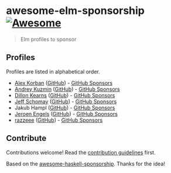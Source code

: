 # awesome-elm-sponsorship [![Awesome](https://awesome.re/badge.svg)](https://awesome.re)

> Elm profiles to sponsor


## Profiles

Profiles are listed in alphabetical order.

* [Alex Korban](https://korban.net/elm/about) ([GitHub](https://github.com/alexkorban)) - [GitHub Sponsors](https://github.com/sponsors/alexkorban)
* [Andrey Kuzmin](https://twitter.com/unsoundscapes) ([GitHub](https://github.com/w0rm)) - [GitHub Sponsors](https://github.com/sponsors/w0rm)
* [Dillon Kearns](https://incrementalelm.com) ([GitHub](https://github.com/dillonkearns)) - [GitHub Sponsors](https://github.com/sponsors/dillonkearns)
* [Jeff Schomay](http://elmnarrativeengine.com/) ([GitHub](https://github.com/jschomay)) - [GitHub Sponsors](https://github.com/sponsors/jschomay)
* Jakub Hampl ([GitHub](https://github.com/gampleman)) - [GitHub Sponsors](https://github.com/sponsors/gampleman)
* [Jeroen Engels](https://jfmengels.net/) ([GitHub](https://github.com/jfmengels/)) - [GitHub Sponsors](https://github.com/sponsors/jfmengels)
* [razzeee](https://twitter.com/Razzee) ([GitHub](https://github.com/razzeee/)) - [GitHub Sponsors](https://github.com/sponsors/razzeee)


## Contribute

Contributions welcome! Read the [contribution guidelines](contributing.md) first.

Based on the [awesome-haskell-sponsorship](https://github.com/kowainik/awesome-haskell-sponsorship). Thanks for the idea!
